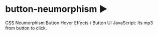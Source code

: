 # button-neumorphism ▶
CSS Neumorphism Button Hover Effects / Button UI
JavaScript: Its mp3 from button to click.
